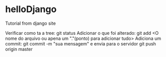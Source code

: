 # helloDjango
Tutorial from django site


Verificar como ta a tree: git status
Adicionar o que foi alterado: git add <O nome do arquivo ou apena um "."(ponto) para adicionar tudo>
Adiciona um commit: git commit -m "sua mensagem"
e envia para o servidor
git push origin master
